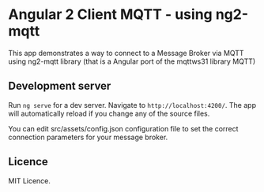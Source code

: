 # Angular 2 Client MQTT - using ng2-mqtt

This app demonstrates a way to connect to a Message Broker via MQTT using ng2-mqtt library (that is a Angular port of the mqttws31 library MQTT)

## Development server

Run `ng serve` for a dev server. Navigate to `http://localhost:4200/`. The app will automatically reload if you change any of the source files.

You can edit src/assets/config.json configuration file to set the correct connection parameters for your message broker. 

## Licence

MIT Licence.